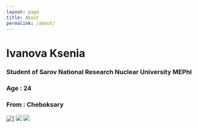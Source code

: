 ```yaml
---
layout: page
title: About
permalink: /about/
---
```


# Ivanova Ksenia
### Student of Sarov National Research Nuclear University MEPhI  
### Age : 24
### From : Cheboksary

[![|](http://raidho.by/wp-content/uploads/2017/04/vk.png)](https://ссылка)   [![](https://im0-tub-ru.yandex.net/i?id=2568d09feffe96a8efe80608f35e17d9&n=13)](https://travis-ci.org/joemccann/dillinger)   [![](http://rubukkit.org/data/avatars/m/94/94042.jpg?1538728078)](https://github.com/Ivvlksenia/Ivvlksenia.github.io)
